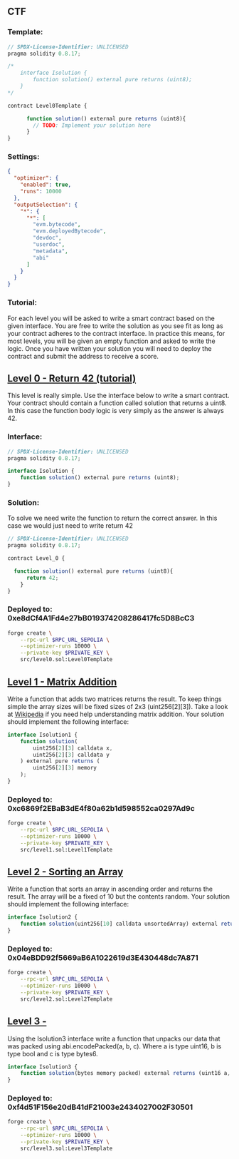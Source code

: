 ## CTF

### Template:

```js
// SPDX-License-Identifier: UNLICENSED
pragma solidity 0.8.17;

/*
    interface Isolution {
        function solution() external pure returns (uint8);
    }
*/

contract Level0Template {

	  function solution() external pure returns (uint8){
        // TODO: Implement your solution here
      }
}
```

### Settings:
```json
{
  "optimizer": {
    "enabled": true,
    "runs": 10000
  },
  "outputSelection": {
    "*": {
      "*": [
        "evm.bytecode",
        "evm.deployedBytecode",
        "devdoc",
        "userdoc",
        "metadata",
        "abi"
      ]
    }
  }
}
```

### Tutorial:
For each level you will be asked to write a smart contract based on the given interface. You are free to write the solution as you see fit as long as your contract adheres to the contract interface. In practice this means, for most levels, you will be given an empty function and asked to write the logic. Once you have written your solution you will need to deploy the contract and submit the address to receive a score.

## [Level 0 - Return 42 (tutorial)](https://www.solidityctf.xyz/level-0)

This level is really simple. Use the interface below to write a smart contract. Your contract should contain a function called solution that returns a uint8. In this case the function body logic is very simply as the answer is always 42.

### Interface:
```ts
// SPDX-License-Identifier: UNLICENSED
pragma solidity 0.8.17;

interface Isolution {
    function solution() external pure returns (uint8);
}
```

### Solution:
To solve we need write the function to return the correct answer. In this case we would just need to write return 42

```ts
// SPDX-License-Identifier: UNLICENSED
pragma solidity 0.8.17;

contract Level_0 {

  function solution() external pure returns (uint8){
      return 42;
    }
}
```

### Deployed to: 0xe8dCf4A1Fd4e27bB019374208286417fc5D8BcC3
```sh
forge create \
    --rpc-url $RPC_URL_SEPOLIA \
    --optimizer-runs 10000 \
    --private-key $PRIVATE_KEY \
    src/level0.sol:Level0Template
```

## [Level 1 - Matrix Addition](https://www.solidityctf.xyz/level-1)

Write a function that adds two matrices returns the result. To keep things simple the array sizes will be fixed sizes of 2x3 (uint256[2][3]). Take a look at [Wikipedia](https://en.wikipedia.org/wiki/Matrix_addition) if you need help understanding matrix addition. Your solution should implement the following interface:
```ts
interface Isolution1 {
    function solution(
        uint256[2][3] calldata x, 
        uint256[2][3] calldata y
    ) external pure returns (
        uint256[2][3] memory
    );
}
```

### Deployed to: 0xc6869f2EBaB3dE4f80a62b1d598552ca0297Ad9c
```sh
forge create \
    --rpc-url $RPC_URL_SEPOLIA \
    --optimizer-runs 10000 \
    --private-key $PRIVATE_KEY \
    src/level1.sol:Level1Template
```

## [Level 2 - Sorting an Array](https://www.solidityctf.xyz/level-2)

Write a function that sorts an array in ascending order and returns the result. The array will be a fixed of 10 but the contents random. Your solution should implement the following interface:

```ts
interface Isolution2 {
    function solution(uint256[10] calldata unsortedArray) external returns (uint256[10] memory sortedArray);
}
```

### Deployed to: 0x04eBDD92f5669aB6A1022619d3E430448dc7A871
```sh
forge create \
    --rpc-url $RPC_URL_SEPOLIA \
    --optimizer-runs 10000 \
    --private-key $PRIVATE_KEY \
    src/level2.sol:Level2Template
```

## [Level 3 - ](https://www.solidityctf.xyz/level-3)

Using the Isolution3 interface write a function that unpacks our data that was packed using abi.encodePacked(a, b, c). Where a is type uint16, b is type bool and c is type bytes6.


```ts
interface Isolution3 {
    function solution(bytes memory packed) external returns (uint16 a, bool b, bytes6 c);
}
```

### Deployed to: 0xf4d51F156e20dB41dF21003e2434027002F30501
```sh
forge create \
    --rpc-url $RPC_URL_SEPOLIA \
    --optimizer-runs 10000 \
    --private-key $PRIVATE_KEY \
    src/level3.sol:Level3Template
```
